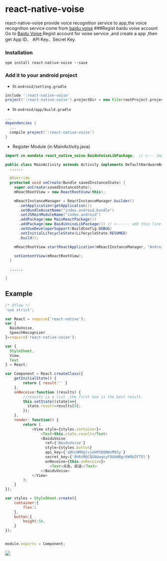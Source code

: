 # react-native-voise
react-native-voise provide voice recognition service to app,the voice recognition service come from [baidu voise](http://yuyin.baidu.com/ "Baidu Voise") 
###Regist baidu voise account
Go to [Baidu Voise](http://yuyin.baidu.com/ "Baidu Voise"),Regist account for voise service ,and create a app ,then get App ID、 API Key、Secret Key. 
### Installation

```
npm install react-native-voise --save
```

### Add it to your android project

* In `android/setting.gradle`

```gradle
include ':react-native-voise'
project(':react-native-voise').projectDir = new File(rootProject.projectDir, '../node_modules/react-native-voise/android')
```

* In `android/app/build.gradle`

```gradle
...
dependencies {
  ...
  compile project(':react-native-voise')
}
```

* Register Module (in MainActivity.java)

```java
import cn.mandata.react_native_voise.BaiduVoiseLibPackage;  // <--- import

public class MainActivity extends Activity implements DefaultHardwareBackBtnHandler {
  ......

  @Override
  protected void onCreate(Bundle savedInstanceState) {
    super.onCreate(savedInstanceState);
    mReactRootView = new ReactRootView(this);

    mReactInstanceManager = ReactInstanceManager.builder()
      .setApplication(getApplication())
      .setBundleAssetName("index.android.bundle")
      .setJSMainModuleName("index.android")
      .addPackage(new MainReactPackage())
      .addPackage(new BaiduVoiseLibPackage()) // <------ add this line to yout MainActivity class
      .setUseDeveloperSupport(BuildConfig.DEBUG)
      .setInitialLifecycleState(LifecycleState.RESUMED)
      .build();

    mReactRootView.startReactApplication(mReactInstanceManager, "AndroidRNSample", null);

    setContentView(mReactRootView);
  }

  ......

}
```

## Example
```javascript
/* @flow */
'use strict';

var React = require('react-native');
var {
  BaiduVoise,
  SpeechRecognizer
}=require('react-native-voise');

var {
  StyleSheet,
  View,
  Text
} = React;

var Component = React.createClass({
	getInitialState() {
    	return { result:'' }
  	},
	onReceive:function (results) {
		//results is a list ,the first one is the best result.
	    this.setState((state)=>{
	      state.result=results[0];
	    });
	},
	render: function() {
		return (
			<View style={styles.container}>
				<Text>this.state.result</Text>
				<BaiduVoise 
		          ref={'BaiduVoise'}
		          style={styles.button}
		          api_key={'q0UcNM0glvjekMtBQNWzM92y'} 
		          secret_key={'8hRsMQCQGNdwqnyF8GkWBgr6WObZFT5l'} 
		          onReceive={this.onReceive}>      
		            <Text>点击，说话</Text>
		        </BaiduVoise>
			</View>
		);
	}
});

var styles = StyleSheet.create({
	container:{
		flex:1
	},
 	button:{
        height:50,
    }
});


module.exports = Component;

```

![](https://github.com/hongyin163/react-native-voise/blob/master/sample/voisedemo0.gif?raw=true)

